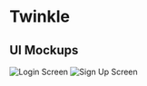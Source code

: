 # Twinkle

## UI Mockups

![Login Screen](https://user-images.githubusercontent.com/29143862/86951584-c9834300-c162-11ea-8fa6-b107c26826cf.png)
![Sign Up Screen](https://user-images.githubusercontent.com/29143862/86951601-cb4d0680-c162-11ea-93ed-7f843fe73310.png)
